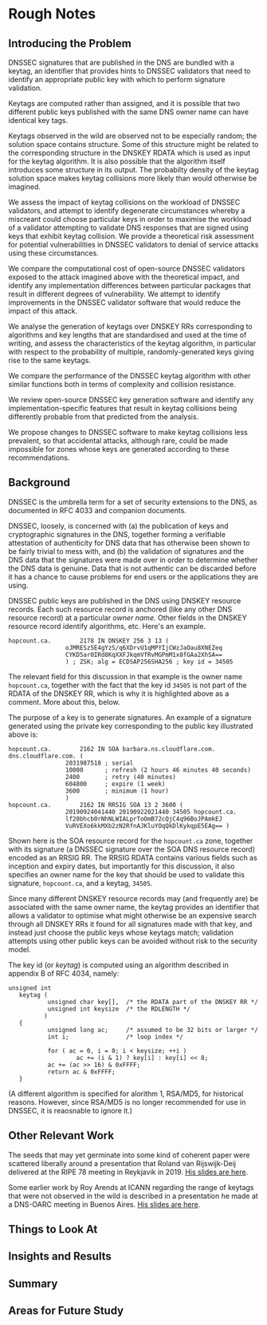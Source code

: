 # Rough Notes

## Introducing the Problem

DNSSEC signatures that are published in the DNS are bundled with a keytag,
an identifier that provides hints to DNSSEC validators that need to identify
an appropriate public key with which to perform signature validation.

Keytags are computed rather than assigned, and it is possible that two
different public keys published with the same DNS owner name can have
identical key tags.

Keytags observed in the wild are observed not to be especially random;
the solution space contains structure. Some of this structure might be
related to the corresponding structure in the DNSKEY RDATA which is used
as input for the keytag algorithm. It is also possible that the algorithm
itself introduces some structure in its output. The probabilty density
of the keytag solution space makes keytag collisions more likely than
would otherwise be imagined.

We assess the impact of keytag collisions on the workload of DNSSEC
validators, and attempt to identify degenerate circumstances whereby
a miscreant could choose particular keys in order to maximise the
workload of a validator attempting to validate DNS responses that
are signed using keys that exhibit keytag collision. We provide a
theoretical risk assessment for potential vulnerabilities in DNSSEC
validators to denial of service attacks using these circumstances.

We compare the computational cost of open-source DNSSEC validators
exposed to the attack imagined above with the theoretical impact,
and identify any implementation differences between particular
packages that result in different degrees of vulnerability. We attempt
to identify improvements in the DNSSEC validator software that would
reduce the impact of this attack.

We analyse the generation of keytags over DNSKEY RRs corresponding to
algorithms and key lengths that are standardised and used at the time
of writing, and assess the characteristics of the keytag algorithm,
in particular with respect to the probability of multiple,
randomly-generated keys giving rise to the same keytags.

We compare the performance of the DNSSEC keytag algorithm with other
similar functions both in terms of complexity and collision resistance.

We review open-source DNSSEC key generation software and identify any
implementation-specific features that result in keytag collisions being
differently probable from that predicted from the analysis.

We propose changes to DNSSEC software to make keytag collisions less
prevalent, so that accidental attacks, although rare, could be made
impossible for zones whose keys are generated according to these
recommendations.

## Background

DNSSEC is the umbrella term for a set of security extensions to the
DNS, as documented in RFC 4033 and companion documents.

DNSSEC, loosely, is concerned with (a) the publication of keys and
cryptographic signatures in the DNS, together forming a verifiable
attestation of authenticity for DNS data that has otherwise been
shown to be fairly trivial to mess with, and (b) the validation of
signatures and the DNS data that the signatures were made over in
order to determine whether the DNS data is genuine. Data that is
not authentic can be discarded before it has a chance to cause
problems for end users or the applications they are using.

DNSSEC public keys are published in the DNS using DNSKEY resource records.
Each such resource record is anchored (like any other DNS resource record)
at a particular _owner name._ Other fields in the DNSKEY resource record
identify algorithms, etc. Here's an example.

```
hopcount.ca.		2178 IN	DNSKEY 256 3 13 (
				oJMRESz5E4gYzS/q6XDrvU1qMPYIjCWzJaOau8XNEZeq
				CYKD5ar0IRd8KqXXFJkqmVfRvMGPmM1x8fGAa2XhSA==
				) ; ZSK; alg = ECDSAP256SHA256 ; key id = 34505
```

The relevant field for this discussion in that example is the owner
name `hopcount.ca`, together with the fact that the key id `34505`
is not part of the RDATA of the DNSKEY RR, which is why it is highlighted
above as a comment. More about this, below.

The purpose of a key is to generate signatures. An example of a
signature generated using the private key corresponding to the
public key illustrated above is:

```
hopcount.ca.		2162 IN	SOA barbara.ns.cloudflare.com. dns.cloudflare.com. (
				2031987518 ; serial
				10000      ; refresh (2 hours 46 minutes 40 seconds)
				2400       ; retry (40 minutes)
				604800     ; expire (1 week)
				3600       ; minimum (1 hour)
				)
hopcount.ca.		2162 IN	RRSIG SOA 13 2 3600 (
				20190924041440 20190922021440 34505 hopcount.ca.
				lf20bhcb0rNhNLWIALprToOmB72cQjC4q96BoJPAmkEJ
				VuRVEXo6kkMXb2zN2RfnAJKluYOqQkDlKykqpE5EAg== )
```

Shown here is the SOA resource record for the `hopcount.ca` zone,
together with its signature (a DNSSEC signature over the SOA DNS
resource record) encoded as an RRSIG RR. The RRSIG RDATA
contains various fields such as inception and expiry dates, but
importantly for this discussion, it also specifies an owner name
for the key that should be used to validate this signature,
`hopcount.ca`, and a keytag, `34505`.

Since many different DNSKEY resource records may (and frequently are)
be associated with the same owner name, the keytag provides an
identifier that allows a validator to optimise what might otherwise
be an expensive search through all DNSKEY RRs it found for all signatures
made with that key, and instead just choose the public keys whose
keytags match; validation attempts using other public keys can be avoided
without risk to the security model.

The key id (or _keytag_) is computed using an
algorithm described in appendix B of RFC 4034, namely:

```
unsigned int
   keytag (
           unsigned char key[],  /* the RDATA part of the DNSKEY RR */
           unsigned int keysize  /* the RDLENGTH */
          )
   {
           unsigned long ac;     /* assumed to be 32 bits or larger */
           int i;                /* loop index */

           for ( ac = 0, i = 0; i < keysize; ++i )
                   ac += (i & 1) ? key[i] : key[i] << 8;
           ac += (ac >> 16) & 0xFFFF;
           return ac & 0xFFFF;
   }
```

(A different algorithm is specified for alorithm 1, RSA/MD5, for
historical reasons. However, since RSA/MD5 is no longer recommended
for use in DNSSEC, it is reaosnable to ignore it.)

## Other Relevant Work

The seeds that may yet germinate into some kind of coherent paper
were scattered liberally around a presentation that Roland van Rijswijk-Deij
delivered at the RIPE 78 meeting in Reykjavik in 2019.
[His slides are here](RIPE-78-DNS-wg-Keytags.pdf).

Some earlier work by Roy Arends at ICANN regarding the range of keytags
that were not observed in the wild is described in a presentation he
made at a DNS-OARC meeting in Buenos Aires.
[His slides are here](Quest_for_the_missing_keytags.pdf).

## Things to Look At

## Insights and Results

## Summary

## Areas for Future Study

